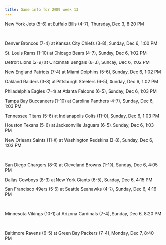 ```yaml
---
title: Game info for 2009 week 13
---
```

New York Jets (5-6) at Buffalo Bills (4-7), Thursday, Dec 3, 8:20 PM


<br/>

Denver Broncos (7-4) at Kansas City Chiefs (3-8), Sunday, Dec 6, 1:00 PM

St. Louis Rams (1-10) at Chicago Bears (4-7), Sunday, Dec 6, 1:02 PM

Detroit Lions (2-9) at Cincinnati Bengals (8-3), Sunday, Dec 6, 1:02 PM

New England Patriots (7-4) at Miami Dolphins (5-6), Sunday, Dec 6, 1:02 PM

Oakland Raiders (3-8) at Pittsburgh Steelers (6-5), Sunday, Dec 6, 1:02 PM

Philadelphia Eagles (7-4) at Atlanta Falcons (6-5), Sunday, Dec 6, 1:03 PM

Tampa Bay Buccaneers (1-10) at Carolina Panthers (4-7), Sunday, Dec 6, 1:03 PM

Tennessee Titans (5-6) at Indianapolis Colts (11-0), Sunday, Dec 6, 1:03 PM

Houston Texans (5-6) at Jacksonville Jaguars (6-5), Sunday, Dec 6, 1:03 PM

New Orleans Saints (11-0) at Washington Redskins (3-8), Sunday, Dec 6, 1:03 PM


<br/>

San Diego Chargers (8-3) at Cleveland Browns (1-10), Sunday, Dec 6, 4:05 PM

Dallas Cowboys (8-3) at New York Giants (6-5), Sunday, Dec 6, 4:15 PM

San Francisco 49ers (5-6) at Seattle Seahawks (4-7), Sunday, Dec 6, 4:16 PM


<br/>

Minnesota Vikings (10-1) at Arizona Cardinals (7-4), Sunday, Dec 6, 8:20 PM


<br/>

Baltimore Ravens (6-5) at Green Bay Packers (7-4), Monday, Dec 7, 8:40 PM

